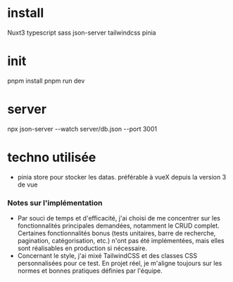 # install
Nuxt3
typescript
sass
json-server
tailwindcss
pinia

# init
pnpm install
pnpm run dev

# server
npx json-server --watch server/db.json --port 3001


# techno utilisée
- pinia store pour stocker les datas. préférable à vueX depuis la version 3 de vue


### Notes sur l'implémentation
- Par souci de temps et d'efficacité, j'ai choisi de me concentrer sur les fonctionnalités principales demandées, notamment le CRUD complet. Certaines fonctionnalités bonus (tests unitaires, barre de recherche, pagination, catégorisation, etc.) n'ont pas été implémentées, mais elles sont réalisables en production si nécessaire.
- Concernant le style, j'ai mixé TailwindCSS et des classes CSS personnalisées pour ce test. En projet réel, je m'aligne toujours sur les normes et bonnes pratiques définies par l'équipe.